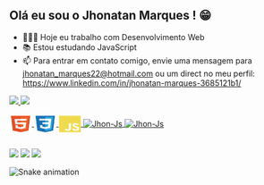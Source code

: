 ## Olá eu sou o Jhonatan Marques ! 😁

- 👨🏿‍💻 Hoje eu trabalho com Desenvolvimento Web
- 📚 Estou estudando JavaScript 
- 📫 Para entrar em contato comigo, envie uma mensagem para jhonatan_marques22@hotmail.com ou um direct no meu perfil: https://www.linkedin.com/in/jhonatan-marques-3685121b1/

<div align="left">
  <a href="https://github.com/JhonatanMarques/">
  <img height="180em" src="https://github-readme-stats.vercel.app/api?username=JhonatanMarques&show_icons=true&theme=dracula&include_all_commits=true&count_private=true"/>
  <img height="180em" src="https://github-readme-stats.vercel.app/api/top-langs/?username=JhonatanMarques&layout=compact&langs_count=7&theme=dracula"/>
</div>
<div style="display: inline_block"><br>
  <img align="center" alt="Jhon-HTML" height="30" width="40" src="https://raw.githubusercontent.com/devicons/devicon/master/icons/html5/html5-original.svg">
  <img align="center" alt="Jhon-CSS" height="30" width="40" src="https://raw.githubusercontent.com/devicons/devicon/master/icons/css3/css3-original.svg">
  <img align="center" alt="Jhon-Js" height="30" width="40" src="https://raw.githubusercontent.com/devicons/devicon/master/icons/javascript/javascript-plain.svg">
  <img align="center" alt="Jhon-Js" height="30" width="40" src="https://cdn.jsdelivr.net/gh/devicons/devicon/icons/wordpress/wordpress-original.svg">
  <img align="center" alt="Jhon-Js" height="30" width="40" src="https://cdn.jsdelivr.net/gh/devicons/devicon/icons/woocommerce/woocommerce-original.svg">
</div>
  
  ##
 
<div> 
  <a href="https://instagram.com/eijhon777" target="_blank"><img src="https://img.shields.io/badge/-Instagram-%23E4405F?style=for-the-badge&logo=instagram&logoColor=white" target="_blank"></a>
  <a href = "mailto:jhonatan_marques22@hotmail.com"><img src="https://img.shields.io/badge/-Gmail-%23333?style=for-the-badge&logo=gmail&logoColor=white" target="_blank"></a>
  <a href="https://www.linkedin.com/in/jhonatan-marques-3685121b1/" target="_blank"><img src="https://img.shields.io/badge/-LinkedIn-%230077B5?style=for-the-badge&logo=linkedin&logoColor=white" target="_blank"></a> 
 
  ![Snake animation](https://github.com/JhonatanMarques/JhonatanMarques/blob/output/github-contribution-grid-snake.svg)

 
</div>
